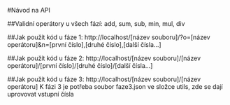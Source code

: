 #Návod na API

##Validní operátory u všech fází:
add, sum, sub, min, mul, div

##Jak použít kód u fáze 1: 
http://localhost/[název souboru]/?o=[název operátoru]&n=[první číslo],[druhé číslo],[další čísla...]

##Jak použít kód u fáze 2: 
http://localhost/[název souboru]/[název operátoru]/[první číslo]/[druhé číslo]/[další čísla...]

##Jak použít kód u fáze 3: 
http://localhost/[název souboru]/[název operátoru]
K fázi 3 je potřeba soubor faze3.json ve složce utils, zde se dají uprovovat vstupní čísla
